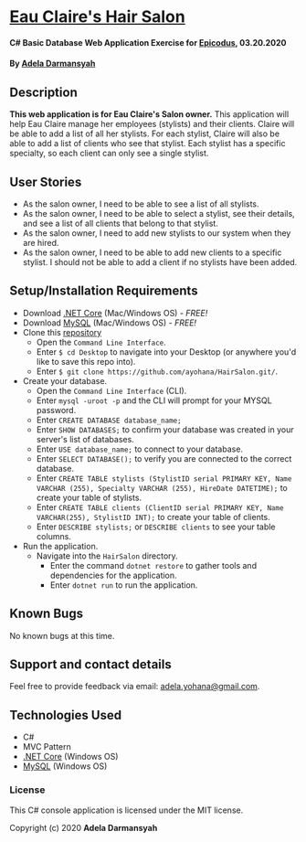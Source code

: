 # [Eau Claire's Hair Salon](https://github.com/ayohana/HairSalon.git/)

#### C# Basic Database Web Application Exercise for [Epicodus](https://www.epicodus.com/), 03.20.2020

#### By [**Adela Darmansyah**](https://ayohana.github.io/portfolio/)

## Description

**This web application is for Eau Claire's Salon owner.** This application will help Eau Claire manage her employees (stylists) and their clients. Claire will be able to add a list of all her stylists. For each stylist, Claire will also be able to add a list of clients who see that stylist. Each stylist has a specific specialty, so each client can only see a single stylist.

## User Stories

* As the salon owner, I need to be able to see a list of all stylists.
* As the salon owner, I need to be able to select a stylist, see their details, and see a list of all clients that belong to that stylist.
* As the salon owner, I need to add new stylists to our system when they are hired.
* As the salon owner, I need to be able to add new clients to a specific stylist. I should not be able to add a client if no stylists have been added.

## Setup/Installation Requirements

* Download [.NET Core](https://www.learnhowtoprogram.com/c-and-net/getting-started-with-c/installing-c-and-net) (Mac/Windows OS) - _FREE!_
* Download [MySQL](https://www.learnhowtoprogram.com/c-and-net/getting-started-with-c/installing-and-configuring-mysql) (Mac/Windows OS) - _FREE!_
* Clone this [repository](https://github.com/ayohana/HairSalon.git/)
  * Open the `Command Line Interface`.
  * Enter `$ cd Desktop` to navigate into your Desktop (or anywhere you'd like to save this repo into).
  * Enter `$ git clone https://github.com/ayohana/HairSalon.git/`.
* Create your database.
  * Open the `Command Line Interface` (CLI).
  * Enter `mysql -uroot -p` and the CLI will prompt for your MYSQL password.
  * Enter `CREATE DATABASE database_name;`
  * Enter `SHOW DATABASES;` to confirm your database was created in your server's list of databases.
  * Enter `USE database_name;` to connect to your database.
  * Enter `SELECT DATABASE();` to verify you are connected to the correct database.
  * Enter `CREATE TABLE stylists (StylistID serial PRIMARY KEY, Name VARCHAR (255), Specialty VARCHAR (255), HireDate DATETIME);` to create your table of stylists.
  * Enter `CREATE TABLE clients (ClientID serial PRIMARY KEY, Name VARCHAR(255), StylistID INT);` to create your table of clients.
  * Enter `DESCRIBE stylists;` or `DESCRIBE clients` to see your table columns.
* Run the application.
  * Navigate into the `HairSalon` directory.
    * Enter the command `dotnet restore` to gather tools and dependencies for the application.
    * Enter `dotnet run` to run the application.

## Known Bugs

No known bugs at this time.

## Support and contact details

Feel free to provide feedback via email: adela.yohana@gmail.com.

## Technologies Used

* C#
* MVC Pattern
* [.NET Core](https://dotnet.microsoft.com/download/dotnet-core/) (Windows OS)
* [MySQL](https://dev.mysql.com/downloads/file/?id=484919) (Windows OS)

### License

This C# console application is licensed under the MIT license.

Copyright (c) 2020 **Adela Darmansyah**

